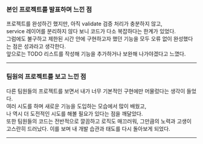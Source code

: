 ### 본인 프로젝트를 발표하며 느낀 점

프로젝트를 완성하긴 했지만, 아직 validate 검증 처리가 충분하지 않고,  
service 레이어를 분리하지 않다 보니 코드가 다소 복잡하다는 한계가 있었다.  
그럼에도 불구하고 제한된 시간 안에 구현하고자 했던 기능을 모두 오류 없이 완성했다는 점은 성과라고 생각한다.  
앞으로는 TODO 리스트를 작성해 기능을 추가하거나 보완해 나가야겠다고 느꼈다.

***

### 팀원의 프로젝트를 보고 느낀 점

다른 팀원들의 프로젝트를 보면서 내가 너무 기본적인 구현에만 머물렀다는 생각이 들었다.  
여러 시도를 하며 새로운 기능을 도입하는 모습에서 많이 배웠고,  
나 역시 더 도전적인 시도를 해볼 필요가 있다는 점을 깨달았다.  
또한 팀원들의 코드는 전반적으로 깔끔하고 로직도 매끄러워, 그만큼의 노력과 고생이 고스란히 드러났다. 
이를 보며 내 개발 습관과 태도를 다시 돌아보게 되었다.

***

